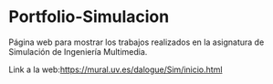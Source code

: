 # Portfolio-Simulacion
Página web para mostrar los trabajos realizados en la asignatura de Simulación de Ingeniería Multimedia.

Link a la web:https://mural.uv.es/dalogue/Sim/inicio.html
